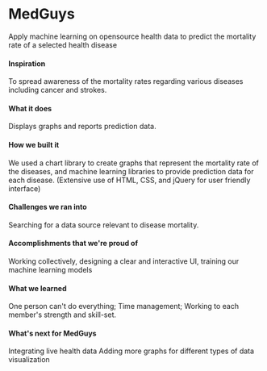 # MedGuys
Apply machine learning on opensource health data to predict the mortality rate of a selected health disease

<h4>Inspiration</h4>
To spread awareness of the mortality rates regarding various diseases including cancer and strokes.

<h4>What it does</h4>
Displays graphs and reports prediction data.

<h4>How we built it</h4>
We used a chart library to create graphs that represent the mortality rate of the diseases, and machine learning libraries to provide prediction data for each disease. (Extensive use of HTML, CSS, and jQuery for user friendly interface)

<h4>Challenges we ran into</h4>
Searching for a data source relevant to disease mortality.

<h4>Accomplishments that we're proud of</h4>
Working collectively, designing a clear and interactive UI, training our machine learning models

<h4>What we learned</h4>
One person can't do everything; Time management; Working to each member's strength and skill-set.

<h4>What's next for MedGuys</h4>
Integrating live health data Adding more graphs for different types of data visualization
